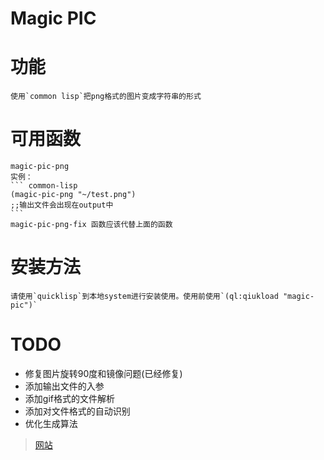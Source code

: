 # Magic PIC

# 功能

    使用`common lisp`把png格式的图片变成字符串的形式

# 可用函数

    magic-pic-png
    实例：
    ``` common-lisp
    (magic-pic-png "~/test.png")
    ;;输出文件会出现在output中
    ```
    magic-pic-png-fix 函数应该代替上面的函数
    
# 安装方法

    请使用`quicklisp`到本地system进行安装使用。使用前使用`(ql:qiukload "magic-pic")`
    
# TODO

- 修复图片旋转90度和镜像问题(已经修复)
- 添加输出文件的入参
- 添加gif格式的文件解析
- 添加对文件格式的自动识别
- 优化生成算法

> [网站](http://zzhcoding.coding.me/%E6%8A%80%E6%9C%AF%E5%88%86%E4%BA%AB/2017/03/17/%E4%BD%BF%E7%94%A8Common-Lisp%E5%86%99%E4%B8%80%E4%B8%AApng-%E6%96%87%E6%9C%AC%E8%BD%AC%E6%8D%A2%E5%99%A8.html)
